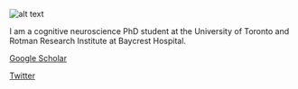 ![alt text](https://github.com/amandakeasson/amandakeasson.github.io/profpic.jpg " ")

I am a cognitive neuroscience PhD student at the University of Toronto and Rotman Research Institute at Baycrest Hospital.


[Google Scholar](https://scholar.google.ca/citations?hl=en&user=lRoSWWIAAAAJ&view_op=list_works&gmla=AJsN-F5LlbaC_RmOnFkt6W2plRBIZckLTKaiFP6DMtn1-HfF9E1ORCj9JUJc5r9E13SEUoB-Nar5aO0e9oJc89m20sZpTUzKJw)

[Twitter](https://twitter.com/AmandaKEasson)



